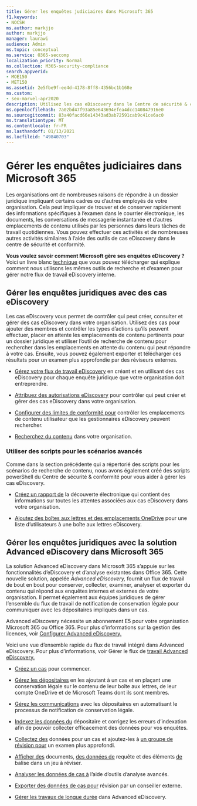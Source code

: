 ```yaml
---
title: Gérer les enquêtes judiciaires dans Microsoft 365
f1.keywords:
- NOCSH
ms.author: markjjo
author: markjjo
manager: laurawi
audience: Admin
ms.topic: conceptual
ms.service: O365-seccomp
localization_priority: Normal
ms.collection: M365-security-compliance
search.appverid:
- MOE150
- MET150
ms.assetid: 2e5fbe9f-ee4d-4178-8ff8-4356bc1b168e
ms.custom:
- seo-marvel-apr2020
description: Utilisez les cas eDiscovery dans le Centre de sécurité & conformité dans Office 365 pour gérer l’examen juridique de votre organisation.
ms.openlocfilehash: 7a02bd47f93a85e643694efea4dcc140847916e0
ms.sourcegitcommit: 83a40facd66e14343ad3ab72591cab9c41ce6ac0
ms.translationtype: MT
ms.contentlocale: fr-FR
ms.lasthandoff: 01/13/2021
ms.locfileid: "49840703"
---
```

# <a name="manage-legal-investigations-in-microsoft-365"></a>Gérer les enquêtes judiciaires dans Microsoft 365

Les organisations ont de nombreuses raisons de répondre à un dossier juridique impliquant certains cadres ou d’autres employés de votre organisation. Cela peut impliquer de trouver et de conserver rapidement des informations spécifiques à l’examen dans le courrier électronique, les documents, les conversations de messagerie instantanée et d’autres emplacements de contenu utilisés par les personnes dans leurs tâches de travail quotidiennes. Vous pouvez effectuer ces activités et de nombreuses autres activités similaires à l’aide des outils de cas eDiscovery dans le centre de sécurité et conformité.
  
**Vous voulez savoir comment Microsoft gère ses enquêtes eDiscovery ?** Voici un livre blanc [technique](https://go.microsoft.com/fwlink/?linkid=852161) que vous pouvez télécharger qui explique comment nous utilisons les mêmes outils de recherche et d’examen pour gérer notre flux de travail eDiscovery interne.

## <a name="manage-legal-investigations-with-ediscovery-cases"></a>Gérer les enquêtes juridiques avec des cas eDiscovery

Les cas eDiscovery vous permet de contrôler qui peut créer, consulter et gérer des cas eDiscovery dans votre organisation. Utilisez des cas pour ajouter des membres et contrôler les types d’actions qu’ils peuvent effectuer, placer en attente les emplacements de contenu pertinents pour un dossier juridique et utiliser l’outil de recherche de contenu pour rechercher dans les emplacements en attente du contenu qui peut répondre à votre cas. Ensuite, vous pouvez également exporter et télécharger ces résultats pour un examen plus approfondie par des réviseurs externes.
  
- [Gérez votre flux de travail eDiscovery](ediscovery-cases.md) en créant et en utilisant des cas eDiscovery pour chaque enquête juridique que votre organisation doit entreprendre.

- [Attribuez des autorisations eDiscovery](assign-ediscovery-permissions.md) pour contrôler qui peut créer et gérer des cas eDiscovery dans votre organisation.

- [Configurer des limites de conformité pour](set-up-compliance-boundaries.md) contrôler les emplacements de contenu utilisateur que les gestionnaires eDiscovery peuvent rechercher.

- [Recherchez du contenu](search-for-content.md) dans votre organisation.

### <a name="use-scripts-for-advanced-scenarios"></a>Utiliser des scripts pour les scénarios avancés

Comme dans la section précédente qui a répertorié des scripts pour les scénarios de recherche de contenu, nous avons également créé des scripts powerShell du Centre de sécurité & conformité pour vous aider à gérer les cas eDiscovery.
  
- [Créez un rapport de](create-a-report-on-holds-in-ediscovery-cases.md) la découverte électronique qui contient des informations sur toutes les attentes associées aux cas eDiscovery dans votre organisation.

- [Ajoutez des boîtes aux lettres et des emplacements OneDrive](use-a-script-to-add-users-to-a-hold-in-ediscovery.md) pour une liste d’utilisateurs à une boîte aux lettres eDiscovery.
  
## <a name="manage-legal-investigations-with-the-advanced-ediscovery-solution-in-microsoft-365"></a>Gérer les enquêtes juridiques avec la solution Advanced eDiscovery dans Microsoft 365

La solution Advanced eDiscovery dans Microsoft 365 s’appuie sur les fonctionnalités d’eDiscovery et d’analyse existantes dans Office 365. Cette nouvelle solution, appelée *Advanced eDiscovery,* fournit un flux de travail de bout en bout pour conserver, collecter, examiner, analyser et exporter du contenu qui répond aux enquêtes internes et externes de votre organisation. Il permet également aux équipes juridiques de gérer l’ensemble du flux de travail de notification de conservation légale pour communiquer avec les dépositaires impliqués dans un cas.

Advanced eDiscovery nécessite un abonnement E5 pour votre organisation Microsoft 365 ou Office 365. Pour plus d’informations sur la gestion des licences, voir [Configurer Advanced eDiscovery.](get-started-with-advanced-ediscovery.md#step-1-verify-and-assign-appropriate-licenses)

Voici une vue d’ensemble rapide du flux de travail intégré dans Advanced eDiscovery. Pour plus d’informations, voir Gérer le flux de [travail Advanced eDiscovery.](create-and-manage-advanced-ediscoveryv2-case.md#manage-the-workflow)

- [Créez un cas](create-and-manage-advanced-ediscoveryv2-case.md#create-a-case) pour commencer.

- [Gérez les dépositaires](managing-custodians.md) en les ajoutant à un cas et en plaçant une conservation légale sur le contenu de leur boîte aux lettres, de leur compte OneDrive et de Microsoft Teams dont ils sont membres.

- [Gérez les communications](managing-custodian-communications.md) avec les dépositaires en automatisant le processus de notification de conservation légale.

- [Indexez les données du](processing-data-for-case.md) dépositaire et corrigez les erreurs d’indexation afin de pouvoir collecter efficacement des données pour vos enquêtes.

- [Collectez des](collecting-data-for-ediscovery.md) données pour un cas et ajoutez-les à [un groupe de révision pour](collecting-data-for-ediscovery.md#add-search-results-to-a-review-set) un examen plus approfondi.

- [Afficher des](view-documents-in-review-set.md) documents, [des données de](review-set-search.md) requête et des éléments [de](tagging-documents.md) balise dans un jeu à réviser.

- [Analyser les données de cas à](analyzing-data-in-review-set.md) l’aide d’outils d’analyse avancés.

- [Exporter des données de cas pour](exporting-data-ediscover20.md) révision par un conseiller externe.

- [Gérer les travaux de longue durée](managing-jobs-ediscovery20.md) dans Advanced eDiscovery.
